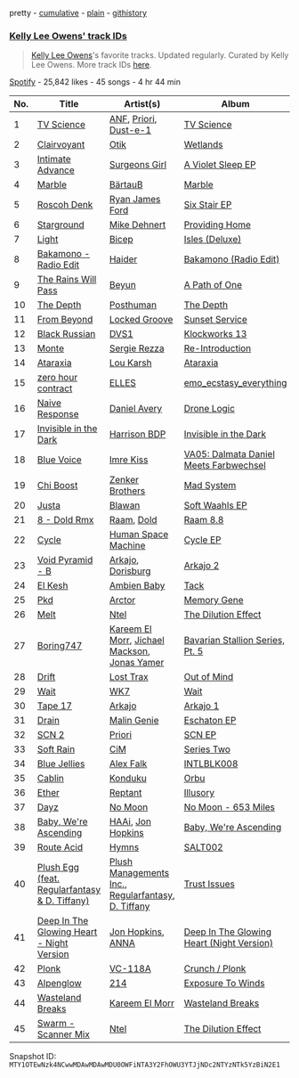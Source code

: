 pretty - [cumulative](/playlists/cumulative/37i9dQZF1DWYMVjvqDxZQX.md) - [plain](/playlists/plain/37i9dQZF1DWYMVjvqDxZQX) - [githistory](https://github.githistory.xyz/mackorone/spotify-playlist-archive/blob/main/playlists/plain/37i9dQZF1DWYMVjvqDxZQX)

### [Kelly Lee Owens' track IDs](https://open.spotify.com/playlist/37i9dQZF1DWYMVjvqDxZQX)

> <a href="spotify:artist:5eitAUlYmlha3LLWg7aBn5">Kelly Lee Owens</a>'s favorite tracks\. Updated regularly\. Curated by Kelly Lee Owens\. More track IDs <a href="spotify:genre:track\_id">here</a>.

[Spotify](https://open.spotify.com/user/spotify) - 25,842 likes - 45 songs - 4 hr 44 min

| No. | Title | Artist(s) | Album | Length |
|---|---|---|---|---|
| 1 | [TV Science](https://open.spotify.com/track/3s9vrGTbpW1fUGALUKwEdh) | [ANF](https://open.spotify.com/artist/0yEUBlEOtPhU1vEUVintkf), [Priori](https://open.spotify.com/artist/76UMzIcqhjgf2Xr8gPdKO1), [Dust\-e\-1](https://open.spotify.com/artist/6kpa0OfAlmtLnGykwMJWVu) | [TV Science](https://open.spotify.com/album/1Xc0wGRptZmeGdiLvxYYE1) | 8:03 |
| 2 | [Clairvoyant](https://open.spotify.com/track/1UczTFcUVrq2NZmfs6VYJl) | [Otik](https://open.spotify.com/artist/6yvENIf7GmNwYnspB8UCpB) | [Wetlands](https://open.spotify.com/album/4VBqoSN7AHPojHb0zV5ham) | 7:59 |
| 3 | [Intimate Advance](https://open.spotify.com/track/5hOzOwlR2uFN3QutpumnRU) | [Surgeons Girl](https://open.spotify.com/artist/7CXSuH40c4n4hVbP1JDBFP) | [A Violet Sleep EP](https://open.spotify.com/album/2Sean6tGeNquVJS5jIHxMn) | 3:44 |
| 4 | [Marble](https://open.spotify.com/track/6OzTX1zXFE8IrDyjAQXAac) | [BärtauB](https://open.spotify.com/artist/00XZzhWdfAeoQgICzw6bB9) | [Marble](https://open.spotify.com/album/7tmoo17EOW3aY6d3pcAUQg) | 7:43 |
| 5 | [Roscoh Denk](https://open.spotify.com/track/16ZJ1VwxhKZfumIawqptvk) | [Ryan James Ford](https://open.spotify.com/artist/74i1kmPHu9k0NW1ogD5fZA) | [Six Stair EP](https://open.spotify.com/album/16Ysw6Ao5EMiPDmxnidZuA) | 5:10 |
| 6 | [Starground](https://open.spotify.com/track/2UkoavcOeQfsWmgTfYM54k) | [Mike Dehnert](https://open.spotify.com/artist/6QLOlk9sB4Wca7i7dwVNC4) | [Providing Home](https://open.spotify.com/album/6DSDhXT5MdVd4DBxgQvbDf) | 6:07 |
| 7 | [Light](https://open.spotify.com/track/3bGC6jB6jWGa5hzSZzhHzs) | [Bicep](https://open.spotify.com/artist/73A3bLnfnz5BoQjb4gNCga) | [Isles \(Deluxe\)](https://open.spotify.com/album/1bx7sNUpVB9fQ7QhcVZsUV) | 4:56 |
| 8 | [Bakamono \- Radio Edit](https://open.spotify.com/track/1mqtdPA1dE3HNKwHIFOmf0) | [Haider](https://open.spotify.com/artist/7L7XkH1dMZGeedtOdYOVLF) | [Bakamono \(Radio Edit\)](https://open.spotify.com/album/4HxLnY88ShO11u0E3Lkq5w) | 3:45 |
| 9 | [The Rains Will Pass](https://open.spotify.com/track/6jqyuWejkya56sRJym7WMd) | [Beyun](https://open.spotify.com/artist/79NNi4NiLrc8abuv6XnfaL) | [A Path of One](https://open.spotify.com/album/5xFgxOaQXcxnVy8d9wCKNL) | 5:58 |
| 10 | [The Depth](https://open.spotify.com/track/7AFaRQ0QbsM7OzhiCxu5CD) | [Posthuman](https://open.spotify.com/artist/274XKvuYk5OFrvf3wl3xGe) | [The Depth](https://open.spotify.com/album/02wixguai7H3ZJIE6xN1EV) | 7:27 |
| 11 | [From Beyond](https://open.spotify.com/track/0OOzmNuYwubzsyWAAVSb0O) | [Locked Groove](https://open.spotify.com/artist/0Dc7CbTE5mcvrprttS6GDs) | [Sunset Service](https://open.spotify.com/album/66tiH9QwCWQzkDOJsOq1wZ) | 6:57 |
| 12 | [Black Russian](https://open.spotify.com/track/2sW7CSAb02YOAF32uRXBbX) | [DVS1](https://open.spotify.com/artist/2xrOogbM0l6NzOSp4zZ3IP) | [Klockworks 13](https://open.spotify.com/album/2fviTxFqw78pKQMR2XJZUK) | 6:31 |
| 13 | [Monte](https://open.spotify.com/track/7n6fcHNTkkrolUZI9akKnM) | [Sergie Rezza](https://open.spotify.com/artist/3DpLMkE35jlHbtZhIFPN3v) | [Re\-Introduction](https://open.spotify.com/album/2po6etqKDAexXR6lsy2uwC) | 5:14 |
| 14 | [Ataraxia](https://open.spotify.com/track/62FJ6MSgPh58hu10Ddjowv) | [Lou Karsh](https://open.spotify.com/artist/0OtbJhjYqTszzWS02IExj7) | [Ataraxia](https://open.spotify.com/album/4BEJebAOaPf3MCnZBRy7Lg) | 6:48 |
| 15 | [zero hour contract](https://open.spotify.com/track/0OfvPrxmGF63QBUjnXyzU3) | [ELLES](https://open.spotify.com/artist/6EbSbVKlRuKxfIfr8H7mCo) | [emo\_ecstasy\_everything](https://open.spotify.com/album/5Z7spMFDZwAAQsNhS16gV8) | 4:12 |
| 16 | [Naive Response](https://open.spotify.com/track/4yGVlUUhN0PAHnuM8m2KZD) | [Daniel Avery](https://open.spotify.com/artist/1EULJuDFWpZ9xg4YwtUGGt) | [Drone Logic](https://open.spotify.com/album/40CBXF9jJwK21mrqlmBr92) | 5:23 |
| 17 | [Invisible in the Dark](https://open.spotify.com/track/2ijS9kMW7nnGvtUBZz4F7V) | [Harrison BDP](https://open.spotify.com/artist/4i3y3MC57rWYNAdYlE6HM3) | [Invisible in the Dark](https://open.spotify.com/album/2LL5xmmU57Mfi0NVf5Is1H) | 7:35 |
| 18 | [Blue Voice](https://open.spotify.com/track/6RAAG8HCRqzF32vA0wmwd2) | [Imre Kiss](https://open.spotify.com/artist/2AwKYu92FaDTlsoKDxTGzS) | [VA05: Dalmata Daniel Meets Farbwechsel](https://open.spotify.com/album/16whTPSY41Rj8sMOtXSebz) | 5:15 |
| 19 | [Chi Boost](https://open.spotify.com/track/6DmBXRGwA315Y4eePEs8Js) | [Zenker Brothers](https://open.spotify.com/artist/7cf2POBHeZly4brGaVWl2p) | [Mad System](https://open.spotify.com/album/1Yht9aJdiGGcTo06bi1eSA) | 6:07 |
| 20 | [Justa](https://open.spotify.com/track/7BLtFk0E20UwCauvmuB4Eg) | [Blawan](https://open.spotify.com/artist/64kN9EkSTHYhda2FupL0KI) | [Soft Waahls EP](https://open.spotify.com/album/2lcbMTGj7uupRHLBPEwwhq) | 4:42 |
| 21 | [8 \- Dold Rmx](https://open.spotify.com/track/1azw4mpI12gr2pJY3qhYkO) | [Raam](https://open.spotify.com/artist/6zbogCTxMH5cBGiWgW14YP), [Dold](https://open.spotify.com/artist/6xnSq21U1oHoeFl1NsKTgp) | [Raam 8.8](https://open.spotify.com/album/56y7b389fnIT1qgonf93v3) | 5:48 |
| 22 | [Cycle](https://open.spotify.com/track/1OhuaMPNLZj0actfALmIf4) | [Human Space Machine](https://open.spotify.com/artist/4RFDfvv92V0kXTftWMUMQb) | [Cycle EP](https://open.spotify.com/album/6Bwph38agkViDAmhT4PFEo) | 7:12 |
| 23 | [Void Pyramid \- B](https://open.spotify.com/track/7DK9hMt2IOTRpxTvvCJvpo) | [Arkajo](https://open.spotify.com/artist/48LueEh5dkeoyRiqH6krhh), [Dorisburg](https://open.spotify.com/artist/0OZ1LUrTGxwx0dr71DL7D6) | [Arkajo 2](https://open.spotify.com/album/4o2wMIlzpabKiqR5wwJUev) | 7:37 |
| 24 | [El Kesh](https://open.spotify.com/track/5hkZkdJTGp5zS9SqAFRWi7) | [Ambien Baby](https://open.spotify.com/artist/0hprsQp8YYhycXC0xDBvZs) | [Tack](https://open.spotify.com/album/50DWZAXnNnJhMuKCzAZ7Xi) | 5:55 |
| 25 | [Pkd](https://open.spotify.com/track/0Pu0xDnLH0es3Fie9FxmNj) | [Arctor](https://open.spotify.com/artist/73YzpscGUNw70CUjwnh1zA) | [Memory Gene](https://open.spotify.com/album/0OIdy1tA3Cp135ZBTGhFTl) | 7:40 |
| 26 | [Melt](https://open.spotify.com/track/7uTM6KlRKwsW4y3toURryB) | [Ntel](https://open.spotify.com/artist/6YCrEpjF7yPneriLyFP3Ds) | [The Dilution Effect](https://open.spotify.com/album/78URtQ4zmGCSHOexqMjuWM) | 6:16 |
| 27 | [Boring747](https://open.spotify.com/track/336FI4lKNFI94Es24wGrkp) | [Kareem El Morr](https://open.spotify.com/artist/7cLebqP6JTUYMtC6ihOW1w), [Jichael Mackson](https://open.spotify.com/artist/3c3xYpAZXpGqv3Wcyz5cr3), [Jonas Yamer](https://open.spotify.com/artist/3uNWhyq0OX8lJjQ00MMikw) | [Bavarian Stallion Series, Pt\. 5](https://open.spotify.com/album/2aMBwUcYkRuLFcMBlhBYNf) | 6:50 |
| 28 | [Drift](https://open.spotify.com/track/0vyWKMMOZuJfGgZqW5xVC0) | [Lost Trax](https://open.spotify.com/artist/6NwvGbJJc03PHrKDf8BHCX) | [Out of Mind](https://open.spotify.com/album/5EDBHYzyl7VNH6h2VnOOWP) | 10:24 |
| 29 | [Wait](https://open.spotify.com/track/0AUSYJwgnasQovY2toGHg0) | [WK7](https://open.spotify.com/artist/1mYm4Pf6wKtOxySSzKOhoS) | [Wait](https://open.spotify.com/album/4MW5LcziBrXtriMjYjs068) | 5:52 |
| 30 | [Tape 17](https://open.spotify.com/track/2j5SKNmfMPEjK930kbf1ro) | [Arkajo](https://open.spotify.com/artist/48LueEh5dkeoyRiqH6krhh) | [Arkajo 1](https://open.spotify.com/album/5xYN5ECwpMZgNvsg0RamoU) | 5:54 |
| 31 | [Drain](https://open.spotify.com/track/0cIrmVKxgVffsgdFpOAhOg) | [Malin Genie](https://open.spotify.com/artist/2JOHMPfKqG3Z1C9PVc6pte) | [Eschaton EP](https://open.spotify.com/album/5ur1zW87g8TonrwO7NxsVf) | 6:08 |
| 32 | [SCN 2](https://open.spotify.com/track/4U8LEx7zjRAjbJ7PiBInUY) | [Priori](https://open.spotify.com/artist/76UMzIcqhjgf2Xr8gPdKO1) | [SCN EP](https://open.spotify.com/album/4IydOYX0CmNvUV6IN34y1v) | 6:15 |
| 33 | [Soft Rain](https://open.spotify.com/track/5avorVnwCa3lw0J9ERIWzt) | [CiM](https://open.spotify.com/artist/60xFVf2oS4VWKoKY9gogWU) | [Series Two](https://open.spotify.com/album/7zNo8iYIbr2Gil46FGV14w) | 4:53 |
| 34 | [Blue Jellies](https://open.spotify.com/track/4f1rdRQ3gu3sEBYv29dM5e) | [Alex Falk](https://open.spotify.com/artist/5AIIsIq4qUVDyz8ilWmTB7) | [INTLBLK008](https://open.spotify.com/album/38K9NkRhxFaZ2ncZBJFxwC) | 5:32 |
| 35 | [Cablin](https://open.spotify.com/track/0UXEOMPb5ieZ9ZyMBHPWT6) | [Konduku](https://open.spotify.com/artist/64v9ctTSV0oUJeZTFBoosp) | [Orbu](https://open.spotify.com/album/5CPTJPb9lK5gl8FsrfxAtd) | 5:59 |
| 36 | [Ether](https://open.spotify.com/track/0DAjqI5Pqxzcbknx8yR6sv) | [Reptant](https://open.spotify.com/artist/5U3qBQ7tFIpHNAYmrnOSiR) | [Illusory](https://open.spotify.com/album/7x9yFPXa2qMXQQeZTpSDc2) | 6:50 |
| 37 | [Dayz](https://open.spotify.com/track/3L6srWcffyNTxepZd3Dpm0) | [No Moon](https://open.spotify.com/artist/0nfZWqBgezQiLDMwWUXaIV) | [No Moon \- 653 Miles](https://open.spotify.com/album/17c9r1yEGj9h5jxqg0jnT4) | 6:18 |
| 38 | [Baby, We're Ascending](https://open.spotify.com/track/614NfZjf8rMY2bErgwhzR5) | [HAAi](https://open.spotify.com/artist/0pkLgeB9j465x1QB2kRoy4), [Jon Hopkins](https://open.spotify.com/artist/7yxi31szvlbwvKq9dYOmFI) | [Baby, We're Ascending](https://open.spotify.com/album/7FlN0x6yjToDvOIjpuIm48) | 6:27 |
| 39 | [Route Acid](https://open.spotify.com/track/48DWPjpA6fCzH73Z40ifsa) | [Hymns](https://open.spotify.com/artist/4q3S7z8M849VsOCdlXsfMF) | [SALT002](https://open.spotify.com/album/6dNf6UZiu263WXccSrQRn7) | 6:02 |
| 40 | [Plush Egg \(feat\. Regularfantasy & D\. Tiffany\)](https://open.spotify.com/track/3lvXIXo4KFZ61dkr0ADxV4) | [Plush Managements Inc.](https://open.spotify.com/artist/31G3ruAVnEO9MTv4edNti0), [Regularfantasy](https://open.spotify.com/artist/4X8qmnrVs1wkdsccBjik8z), [D\. Tiffany](https://open.spotify.com/artist/2LMaARRMktW5O2umBFaQUu) | [Trust Issues](https://open.spotify.com/album/31APlgiK79iEarjZ0HZfRX) | 8:07 |
| 41 | [Deep In The Glowing Heart \- Night Version](https://open.spotify.com/track/3XHWFH0geNVT36j4vbiv4m) | [Jon Hopkins](https://open.spotify.com/artist/7yxi31szvlbwvKq9dYOmFI), [ANNA](https://open.spotify.com/artist/3wkaDi2HJV3eCaBJ4iH6om) | [Deep In The Glowing Heart \(Night Version\)](https://open.spotify.com/album/4VvBp7mqOnrUhqP3VOLYiJ) | 7:00 |
| 42 | [Plonk](https://open.spotify.com/track/2IDnHMKaA8pGJ60ZuNaxpq) | [VC\-118A](https://open.spotify.com/artist/6bAk1VOoyEqW2QWSlMWthy) | [Crunch / Plonk](https://open.spotify.com/album/3nMAbMkBYEdzpFicG39wPq) | 6:24 |
| 43 | [Alpenglow](https://open.spotify.com/track/1wtKJIeSFgRvyMNjWJSG9E) | [214](https://open.spotify.com/artist/49MSMbc28htL8E1Q5MYr5w) | [Exposure To Winds](https://open.spotify.com/album/7q2WNmFvDeaN75rw5AUbPW) | 5:40 |
| 44 | [Wasteland Breaks](https://open.spotify.com/track/2ddK9PtyAbiqWmSfY2kiQc) | [Kareem El Morr](https://open.spotify.com/artist/7cLebqP6JTUYMtC6ihOW1w) | [Wasteland Breaks](https://open.spotify.com/album/2pNffcPhjZXbcR9YoCnO0o) | 6:49 |
| 45 | [Swarm \- Scanner Mix](https://open.spotify.com/track/4w2hys2VbrSkiY73kL1mL1) | [Ntel](https://open.spotify.com/artist/6YCrEpjF7yPneriLyFP3Ds) | [The Dilution Effect](https://open.spotify.com/album/78URtQ4zmGCSHOexqMjuWM) | 6:14 |

Snapshot ID: `MTY1OTEwNzk4NCwwMDAwMDAwMDU0OWFiNTA3Y2FhOWU3YTJjNDc2NTYzNTk5YzBiN2E1`
